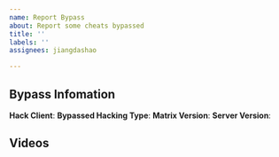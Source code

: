 ```yaml
---
name: Report Bypass
about: Report some cheats bypassed
title: ''
labels: ''
assignees: jiangdashao

---
```


## Bypass Infomation
**Hack Client**:
**Bypassed Hacking Type**:
**Matrix Version**:
**Server Version**:

## Videos
<!-- Provide bypass video link here -->
